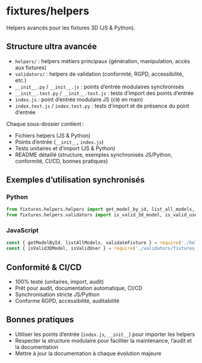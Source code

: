 # fixtures/helpers

Helpers avancés pour les fixtures 3D (JS & Python).

## Structure ultra avancée
- `helpers/` : helpers métiers principaux (génération, manipulation, accès aux fixtures)
- `validators/` : helpers de validation (conformité, RGPD, accessibilité, etc.)
- `__init__.py` / `__init__.js` : points d’entrée modulaires synchronisés
- `__init__.test.py` / `__init__.test.js` : tests d’import des points d’entrée
- `index.js` : point d’entrée modulaire JS (clé en main)
- `index.test.js` / `index.test.py` : tests d’import et de présence du point d’entrée

Chaque sous-dossier contient :
- Fichiers helpers (JS & Python)
- Points d’entrée (`__init__`, `index.js`)
- Tests unitaires et d’import (JS & Python)
- README détaillé (structure, exemples synchronisés JS/Python, conformité, CI/CD, bonnes pratiques)

## Exemples d’utilisation synchronisés

### Python
```python
from fixtures.helpers.helpers import get_model_by_id, list_all_models, validate_fixture
from fixtures.helpers.validators import is_valid_3d_model, is_valid_user
```

### JavaScript
```js
const { getModelById, listAllModels, validateFixture } = require('./helpers/helpers/fixtures.helper');
const { isValid3DModel, isValidUser } = require('./validators/fixtures_validator');
```

## Conformité & CI/CD
- 100% testé (unitaires, import, audit)
- Prêt pour audit, documentation automatique, CI/CD
- Synchronisation stricte JS/Python
- Conforme RGPD, accessibilité, auditabilité

## Bonnes pratiques
- Utiliser les points d’entrée (`index.js`, `__init__`) pour importer les helpers
- Respecter la structure modulaire pour faciliter la maintenance, l’audit et la documentation
- Mettre à jour la documentation à chaque évolution majeure
